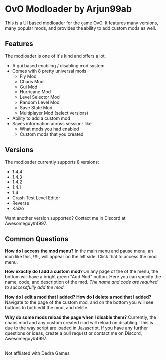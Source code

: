 # OvO Modloader by Arjun99ab

This is a UI based modloader for the game OvO. It features many versions, many popular mods, and provides the ability to add custom mods as well.


## Features

The modloader is one of it's kind and offers a lot.
- A gui based enabling / disabling mod system
- Comes with 8 pretty universal mods
	- Fly Mod
	- Chaos Mod
	- Gui Mod
	- Hurricane Mod
	- Level Selector Mod
	- Random Level Mod
	- Save State Mod
	- Multiplayer Mod (select versions)
- Ability to add a custom mod
- Saves information across sessions like
	- What mods you had enabled
	- Custom mods that you created

## Versions
The modloader currently supports 8 versions:
- 1.4.4
- 1.4.3
- 1.4.2
- 1.4.1
- 1.4
- Crash Test Level Editor
- Reverse
- Kaizo

Want another version supported? Contact me in Discord at Awesomeguy#4997.


## Common Questions

**How do I access the mod menu?**
In the main menu and pause menu, an icon like this, ⁝≣ , will appear on the left side. Click that to access the mod menu.

**How exactly do I add a custom mod?**
On any page of the of the menu, the bottom will have a bright green "Add Mod" button. Here you can specify the name, code, and description of the mod. 
*The name and code are required to successfully add the mod.*

**How do I edit a mod that I added? 
How do I delete a mod that I added?**
Navigate to the page of the custom mod, and on the bottom you will see buttons to both edit the mod, and delete. 

**Why do some mods reload the page when I disable them?**
Currently, the chaos mod and any custom created mod will reload on disabling. This is due to the way script are loaded in Javascript. 
If you have any further questions or ideas, create a pull request or contact me on Discord, Awesomeguy#4997.
 ## 
 Not affliated with Dedra Games
